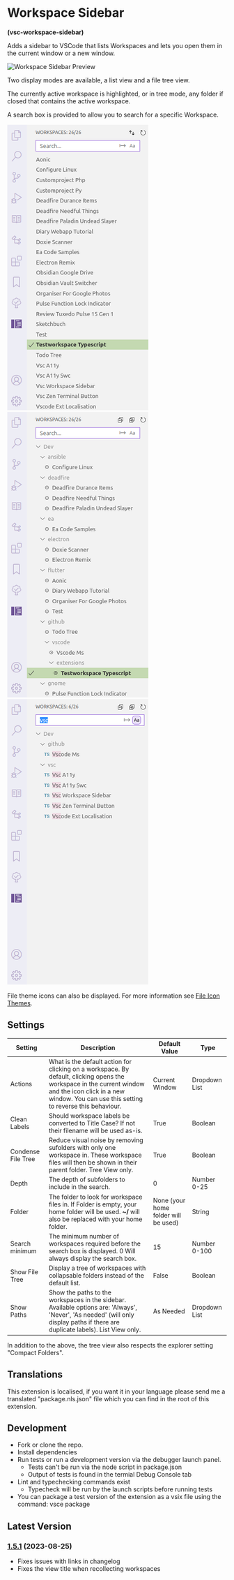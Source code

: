 # Workspace Sidebar

**(vsc-workspace-sidebar)**

Adds a sidebar to VSCode that lists Workspaces and lets you open them in the current window or a new window.

![Workspace Sidebar Preview](https://raw.githubusercontent.com/sketchbuch/vsc-workspace-sidebar/master/docs/images/preview.gif)

Two display modes are available, a list view and a file tree view.

The currently active workspace is highlighted, or in tree mode, any folder if closed that contains the active workspace.

A search box is provided to allow you to search for a specific Workspace.

![List View](./docs/images/listview.png)
![Tree View](./docs/images/treeview.png)
![Searching](./docs/images/search.png)

File theme icons can also be displayed. For more information see [File Icon Themes](./docs//File%20Icon%20Themes.md).

## Settings

| Setting            | Description                                                                                                                                                                                                    | Default Value                        | Type          |
| ------------------ | -------------------------------------------------------------------------------------------------------------------------------------------------------------------------------------------------------------- | ------------------------------------ | ------------- |
| Actions            | What is the default action for clicking on a workspace. By default, clicking opens the workspace in the current window and the icon click in a new window. You can use this setting to reverse this behaviour. | Current Window                       | Dropdown List |
| Clean Labels       | Should workspace labels be converted to Title Case? If not their filename will be used as-is.                                                                                                                  | True                                 | Boolean       |
| Condense File Tree | Reduce visual noise by removing sufolders with only one workspace in. These workspace files will then be shown in their parent folder. Tree View only.                                                         | True                                 | Boolean       |
| Depth              | The depth of subfolders to include in the search.                                                                                                                                                              | 0                                    | Number 0-25   |
| Folder             | The folder to look for workspace files in. If Folder is empty, your home folder will be used. **~/** will also be replaced with your home folder.                                                              | None (your home folder will be used) | String        |
| Search minimum     | The minimum number of workspaces required before the search box is displayed. 0 Will always display the search box.                                                                                            | 15                                   | Number 0-100  |
| Show File Tree     | Display a tree of workspaces with collapsable folders instead of the default list.                                                                                                                             | False                                | Boolean       |
| Show Paths         | Show the paths to the workspaces in the sidebar. Available options are: 'Always', 'Never', 'As needed' (will only display paths if there are duplicate labels). List View only.                                | As Needed                            | Dropdown List |

In addition to the above, the tree view also respects the explorer setting "Compact Folders".

## Translations

This extension is localised, if you want it in your language please send me a translated "package.nls.json" file which you can find in the root of this extension.

## Development

- Fork or clone the repo.
- Install dependencies
- Run tests or run a development version via the debugger launch panel.
  - Tests can't be run via the node script in package.json
  - Output of tests is found in the termial Debug Console tab
- Lint and typechecking commands exist
  - Typecheck will be run by the launch scripts before
    running tests
- You can package a test version of the extension as a vsix file using the command: vsce package

## Latest Version

### [1.5.1](https://github.com/sketchbuch/vsc-workspace-sidebar/compare/v1.5.0...v1.5.1) (2023-08-25)

- Fixes issues with links in changelog
- Fixes the view title when recollecting workspaces
